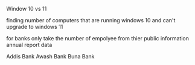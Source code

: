 Window 10 vs 11 

finding number of computers that are running windows 10 and can't upgrade to windows 11

for banks only take the number of empolyee from thier public information annual report data


Addis Bank
Awash Bank
Buna Bank

